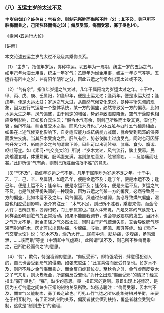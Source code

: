 ### (八）五运主岁的太过不及

**主岁何如⑴？岐伯曰：气有余，则制己所胜而侮所不胜（2）；其不及，则己所不胜侮而乘之，己所胜轻而侮之(3)；侮反受邪，侮而受邪，寡于畏也(4)。**

《素问•五运行大论》

[讲解]

本文论述五运主岁的太过不及及其乘侮关系。

（1）“主岁”，指值年岁运，亦称中运。以五年为一周期，统主一岁的五运之气。如甲己年为湿土用事，统主一年岁气；乙庚年为燥金用事，统主一年岁气等等。五运各有所主之岁，并有阳年阴年之分，因此五运之气常会出现太过或不及。

（2）“气有余”，指值年岁运之气太过。凡年干属阳均为岁运太过之年。十干中，甲、丙、戊、庚、壬属阳，如逢甲年，便是土运太过；逢丙年，便是水运太过；逢戊年，便是火运太过；岁运之气太过，从自然气候变化来说，是种平衡失调的现象，因为五行气运是一个整体系统，某一方的偏盛，必然导致另一方的偏衰，比如木运太过之年，风气偏盛，由于风速的増强，势必导致湿度降低，空气干燥度也相应受到影响，正如张介宾注云：“假令木气有余，则制己所胜而土受其克，湿化乃衰；侮所不胜，则金反受木之侮，而风化大行也。”人体五脏与四时五气相通相应，如果在上述气候变化影响下，自身适应能力或抗病能力减弱，就会受到风邪的侵袭而发生疾病。当其肝木受病之后，肝气有余，势必使脾土过度受克，同时也可因肝气升发太过，影响肺金之气的清肃下降，因此可以出现眩晕、胁痛、食少、腹泻、呕吐等症。如《素问•气交变大论》所说：“岁木太过，风气流行，脾土受邪。民病飧泄食减，体重烦冤，肠鸣腹支满。甚则忽忽善怒，眩冒巅疾。……反胁痛而吐甚。”此即所谓“气有余，则制己所胜而侮所不胜”的意思。

（3)“气不及”，指值年岁运之气不足。凡年干属阴均为岁运不足之年。十干中，乙、丁、己、辛、癸属阴，如逢乙年，便是金运不及；逢丁年，便是木运不及；逢己年，便是土运不及；逢辛年，便是水运不及；逢癸年，便是火运不及。岁运之气不及，也是气候平衡失调的一种现象，因为五运之气某一方的偏衰，必然导致另一方的偏盛，比如木运不及之年，风气偏衰，风速过分减弱，势必导致燥气偏盛，湿度也相应受到影响，张介宾注云：
“木气不足，则己所不胜者，乘虚来侮，而金令大行；己所胜者，因弱相轻，而土邪反甚也。”就人体来说，凡是反常的气候变化，同样会影响到脏气的正常活动，如果不能自我调节，也会导致疾病的发生。当肝木之气升发不足，肺金肃降之气必然太过，同时由于肝气疏泄失职，又会导致脾气壅滞而影响肝木，因此可以出现胁痛、少腹痛、咳嗽、肠鸣、腹泻等症。如《素问•气交变大论》说：“岁木不及，燥乃大行……民病中清，胠胁痛，少腹痛，肠鸣溏泄，……咳而鼽”等症（中清即中气虚寒）。此所谓“其不及，则己所不胜侮而乘之，己所胜轻而侮之”的意思。

（4）“侮”，欺侮，恃强凌弱的意思。“侮反受邪”，即恃强凌弱，肆意侵犯别人的，自己也会受到邪气的侵袭，如张志聪注：“此言乘侮而反受其复也。如岁木不及，则所不胜之金气侮而乘之，而金反自虚其位矣。至秋令之时，金气虚而反受木之子气来复，则火热烁金，所谓侮反受邪也。”为什么出现“侮而受邪”的情况？经文指出“寡于畏也”。“寡”，缺少的意思。畏，指正常的克制。意即出现上述情况，是因为五行气运之间缺少正常的制约关系所致。如张志聪注：“侮而受邪，因木气不及，而金气又能制木，寡于畏之故也。”可见五行气运之所以能维持相对平衡，主要在于相互制约，有了正常的制约关系，偏衰者就会得到扶持，偏盛者就会受到抑制，这就是“制则生化”的道理。
